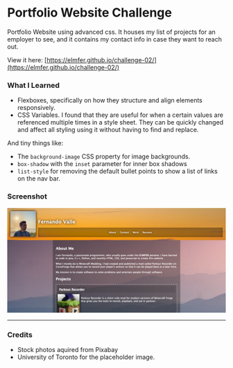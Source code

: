 # Portfolio Website Challenge
Portfolio Website using advanced css. It houses my list of projects for an employer to see, and it contains my contact info in case they want to reach out.

View it here: [https://elmfer.github.io/challenge-02/](https://elmfer.github.io/challenge-02/)

### What I Learned
* Flexboxes, specifically on how they structure and align elements responsively.
* CSS Variables. I found that they are useful for when a certain values are referenced multiple times in a style sheet. They can be quickly changed and affect all styling using it without having to find and replace.

And tiny things like:
* The `background-image` CSS property for image backgrounds.
* `box-shadow` with the `inset` parameter for inner box shadows
* `list-style` for removing the default bullet points to show a list of links on the nav bar.

### Screenshot
![Screenshot](screenshot.png)

---

### Credits
* Stock photos aquired from Pixabay
* University of Toronto for the placeholder image.
